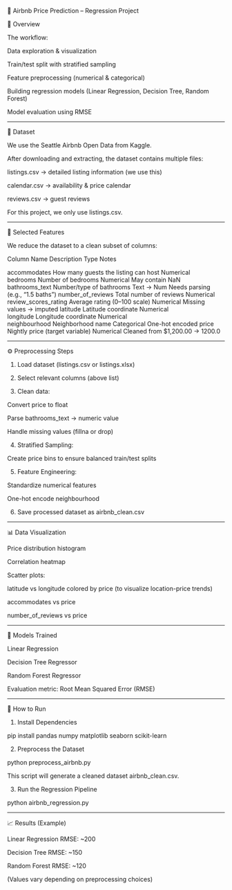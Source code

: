 📘 Airbnb Price Prediction – Regression Project

📌 Overview


The workflow:

Data exploration & visualization

Train/test split with stratified sampling

Feature preprocessing (numerical & categorical)

Building regression models (Linear Regression, Decision Tree, Random Forest)

Model evaluation using RMSE



---

📂 Dataset

We use the Seattle Airbnb Open Data from Kaggle.

After downloading and extracting, the dataset contains multiple files:

listings.csv → detailed listing information (we use this)

calendar.csv → availability & price calendar

reviews.csv → guest reviews


For this project, we only use listings.csv.


---

📑 Selected Features

We reduce the dataset to a clean subset of columns:

Column Name	Description	Type	Notes

accommodates	How many guests the listing can host	Numerical	
bedrooms	Number of bedrooms	Numerical	May contain NaN
bathrooms_text	Number/type of bathrooms	Text → Num	Needs parsing (e.g., “1.5 baths”)
number_of_reviews	Total number of reviews	Numerical	
review_scores_rating	Average rating (0–100 scale)	Numerical	Missing values → imputed
latitude	Latitude coordinate	Numerical	
longitude	Longitude coordinate	Numerical	
neighbourhood	Neighborhood name	Categorical	One-hot encoded
price	Nightly price (target variable)	Numerical	Cleaned from $1,200.00 → 1200.0



---

⚙ Preprocessing Steps

1. Load dataset (listings.csv or listings.xlsx)


2. Select relevant columns (above list)


3. Clean data:

Convert price to float

Parse bathrooms_text → numeric value

Handle missing values (fillna or drop)



4. Stratified Sampling:

Create price bins to ensure balanced train/test splits



5. Feature Engineering:

Standardize numerical features

One-hot encode neighbourhood



6. Save processed dataset as airbnb_clean.csv




---

📊 Data Visualization


Price distribution histogram

Correlation heatmap

Scatter plots:

latitude vs longitude colored by price (to visualize location-price trends)

accommodates vs price

number_of_reviews vs price




---

🤖 Models Trained

Linear Regression

Decision Tree Regressor

Random Forest Regressor


Evaluation metric: Root Mean Squared Error (RMSE)


---

🚀 How to Run

1. Install Dependencies

pip install pandas numpy matplotlib seaborn scikit-learn

2. Preprocess the Dataset

python preprocess_airbnb.py

This script will generate a cleaned dataset airbnb_clean.csv.

3. Run the Regression Pipeline

python airbnb_regression.py


---

📈 Results (Example)

Linear Regression RMSE: ~200

Decision Tree RMSE: ~150

Random Forest RMSE: ~120


(Values vary depending on preprocessing choices)
